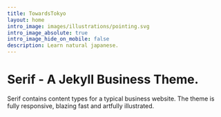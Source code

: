 ```yaml
---
title: TowardsTokyo
layout: home
intro_image: images/illustrations/pointing.svg
intro_image_absolute: true
intro_image_hide_on_mobile: false
description: Learn natural japanese.
---
```


# Serif - A Jekyll Business Theme.

Serif contains content types for a typical business website. The theme is fully responsive, blazing fast and artfully illustrated.
